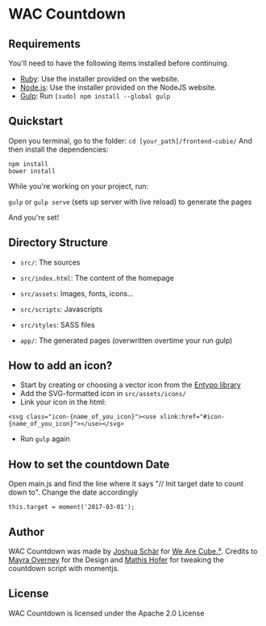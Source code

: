 # WAC Countdown

## Requirements

You'll need to have the following items installed before continuing.

  * [Ruby](https://www.ruby-lang.org/en/documentation/installation/): Use the installer provided on the website.
  * [Node.js](http://nodejs.org): Use the installer provided on the NodeJS website.
  * [Gulp](http://gruntjs.com/): Run `[sudo] npm install --global gulp`

## Quickstart

Open you terminal, go to the folder: `cd [your_path]/frontend-cubie/`
And then install the dependencies:

```
npm install
bower install
```

While you're working on your project, run:

`gulp` or `gulp serve` (sets up server with live reload) to generate the pages

And you're set!


## Directory Structure

* `src/`: The sources
* `src/index.html`: The content of the homepage
* `src/assets`: Images, fonts, icons...
* `src/scripts`: Javascripts
* `src/styles`: SASS files

* `app/`: The generated pages (overwritten overtime your run gulp)


## How to add an icon?

* Start by creating or choosing a vector icon from the [Entypo library](http://www.entypo.com/)
* Add the SVG-formatted icon in `src/assets/icons/`
* Link your icon in the html:

```
<svg class="icon-{name_of_you_icon}"><use xlink:href="#icon-{name_of_you_icon}"></use></svg>
```

* Run `gulp` again

## How to set the countdown Date
Open main.js and find the line where it says "// Init target date to count down to". Change the date accordingly

```
this.target = moment('2017-03-01');
```

## Author

WAC Countdown was made by [Joshua Schär](https://github.com/joshuaschaer) for [We Are Cube.³](https://github.com/wearecube). Credits to [Mayra Overney](http://www.fishatwork.ch/) for the Design and [Mathis Hofer](https://github.com/hupf) for tweaking the countdown script with momentjs.

## License

WAC Countdown is licensed under the Apache 2.0 License
